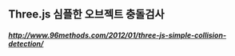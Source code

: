 ## Three.js 심플한 오브젝트 충돌검사
##### http://www.96methods.com/2012/01/three-js-simple-collision-detection/